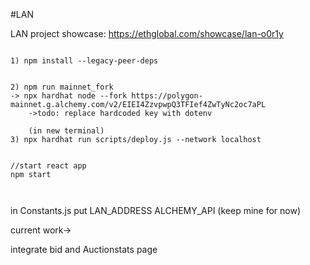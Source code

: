 #LAN

LAN project showcase: https://ethglobal.com/showcase/lan-o0r1y







```shell

1) npm install --legacy-peer-deps

 
2) npm run mainnet_fork 
-> npx hardhat node --fork https://polygon-mainnet.g.alchemy.com/v2/EIEI4ZzvpwpQ3TFIef4ZwTyNc2oc7aPL
    ->todo: replace hardcoded key with dotenv

    (in new terminal)
3) npx hardhat run scripts/deploy.js --network localhost 


//start react app
npm start



```


in Constants.js put
LAN_ADDRESS
ALCHEMY_API (keep mine for now)



current work->

integrate bid and Auctionstats page
